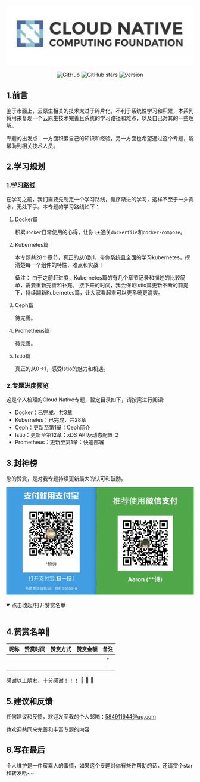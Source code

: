 <p align="center">
   <a href="https://github.com/Aaron1989/CloudNativeNotes/" target="_blank">
      <img src="./CNCF.png"/>
   </a>
</p>

<p align="center">
  <img alt="GitHub" src="https://img.shields.io/github/license/Aaron1989/CloudNativeNotes">
  <img alt="GitHub stars" src="https://img.shields.io/github/stars/Aaron1989/CloudNativeNotes">
  <img alt="version" src=https://img.shields.io/badge/version-v1.0.0-orange">
</p>

## 1.前言

鉴于市面上，云原生相关的技术太过于碎片化，不利于系统性学习和积累，本系列将用来复现一个云原生技术完善且系统的学习路径和难点，以及自己对其的一些理解。

专题的出发点：一方面积累自己的知识和经验，另一方面也希望通过这个专题，能帮助到相关技术人员。

## 2.学习规划

### 1.学习路线

在学习之前，我们需要先制定一个学习路线，循序渐进的学习，这样不至于一头雾水，无处下手。本专题的学习路线如下：

1. Docker篇

   积累`Docker`日常使用的心得，让你`1天`通关`dockerfile`和`docker-compose`。

2. Kubernetes篇

   本专题共28个章节，真正的从0到1，带你系统且全面的学习kubernetes，摸清楚每一个组件的特性、难点和实战！
   
   备注：
   由于之前赶进度，Kubernetes篇的有几个章节记录和描述的比较简单，需要重新完善和补充。
   接下来的时间，我会保证Istio篇更新不断的前提下，持续翻新Kubernetes篇，让大家看起来可以更系统更清爽。

3. Ceph篇

   待完善。

4. Prometheus篇

   待完善。

         
5. Istio篇

   真正的从0->1，感受Istio的魅力和机遇。


### 2.专题进度预览

这是个人梳理的Cloud Native专题，暂定目录如下，请按需进行阅读:

- Docker：已完成，共3章
- Kubernetes：已完成，共28章
- Ceph：更新至第1章：Ceph简介
- Istio：更新至第12章：xDS API及动态配置_2
- Prometheus：更新至第1章：快速部署

## 3.封神榜

您的赞赏，是对我专题持续更新最大的认可和鼓励。

![打赏](./all_pay.png)

<details open=“open”>
 <summary>点击收起/打开赞赏名单</summary>
 <br/>

## 4.赞赏名单:art:
| 昵称  |  赞赏时间  | 赞赏方式 | 赞赏金额 |   备注   |
| :---: | :--------: | :------: | :------: | :------: |
|    | |   |   |    -     |
|    | |   |   |    -     |
</details>

感谢以上朋友，十分感谢！！！ :pray: :pray: :pray:

## 5.建议和反馈

任何建议和反馈，欢迎发至我的个人邮箱：584911644@qq.com

也欢迎共同来完善和丰富专题的内容

## 6.写在最后

个人维护是一件蛮累人的事情，如果这个专题对你有些许帮助的话，还请赏个star和转发哈~~

